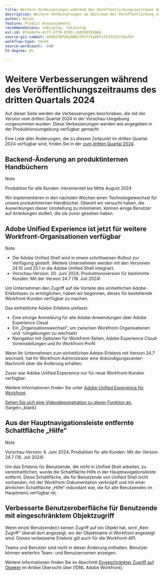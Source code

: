 ```yaml
---
title: Weitere Verbesserungen während des Veröffentlichungszeitraums des dritten Quartals 2024
description: Weitere Verbesserungen im Zeitraum der Veröffentlichung im dritten Quartal 2024
author: Nolan
feature: Product Announcements
recommendations: noDisplay, noCatalog
exl-id: 8fde6efe-dcf7-47f0-bf85-c66550191066
source-git-commit: 0dd0230fd0a986276f775a00f1f23332373daf6f
workflow-type: tm+mt
source-wordcount: '440'
ht-degree: 0%

---
```


# Weitere Verbesserungen während des Veröffentlichungszeitraums des dritten Quartals 2024

Auf dieser Seite werden die Verbesserungen beschrieben, die mit der Version vom dritten Quartal 2024 in der Vorschau-Umgebung vorgenommen wurden. Diese Verbesserungen werden wie angegeben in der Produktionsumgebung verfügbar gemacht.

Eine Liste aller Änderungen, die zu diesem Zeitpunkt im dritten Quartal 2024 verfügbar sind, finden Sie in der [ zum dritten Quartal 2024](/help/quicksilver/product-announcements/product-releases/24-q3-release-activity/24-q3-release-overview.md).

## Backend-Änderung an produktinternen Handbüchern

>[!NOTE]
>
>Produktion für alle Kunden: Inkrementell bis Mitte August 2024

Wir implementieren in den nächsten Wochen einen Technologiewechsel für unsere produktinternen Handbücher. Obwohl wir versucht haben, die Auswirkungen dieser Umstellung zu minimieren, können einige Benutzer auf Anleitungen stoßen, die sie zuvor gesehen haben.

## Adobe Unified Experience ist jetzt für weitere Workfront-Organisationen verfügbar

>[!NOTE]
>
>* Die Adobe Unified Shell wird in einem schrittweisen Rollout zur Verfügung gestellt. Weitere Unternehmen werden mit den Versionen 24.10 und 25.1 in die Adobe Unified Shell integriert.
>* Vorschau-Version: 20. Juni 2024; Produktionsversion für bestimmte Kunden: Mit der Version 24.7 (18. Juli 2024)

Um Unternehmen den Zugriff auf die Vorteile des einheitlichen Adobe-Erlebnisses zu ermöglichen, haben wir begonnen, dieses für bestehende Workfront-Kunden verfügbar zu machen.

Das einheitliche Adobe-Erlebnis umfasst:

* Eine einzige Anmeldung für alle Adobe-Anwendungen über Adobe Experience Cloud
* Ein „Organisationswechsel“, um zwischen Workfront-Organisationen und -Umgebungen zu wechseln
* Navigation mit Optionen für Workfront-Seiten, Adobe Experience Cloud-Voreinstellungen und Ihr Workfront-Profil

Wenn Ihr Unternehmen zum einheitlichen Adobe-Erlebnis mit Version 24.7 wechselt, hat Ihr Workfront-Administrator eine Ankündigungscenter-Nachricht über die Änderung erhalten.

Zuvor war Adobe Unified Experience nur für neue Workfront-Kunden verfügbar.

Weitere Informationen finden Sie unter [Adobe Unified Experience für Workfront](/help/quicksilver/workfront-basics/navigate-workfront/workfront-navigation/adobe-unified-experience.md).

[Sehen Sie sich eine Videodemonstration zu dieser Funktion an.](https://video.tv.adobe.com/v/3412388/){target=_blank}

## Aus der Hauptnavigationsleiste entfernte Schaltfläche „Hilfe“

>[!NOTE]
>
>Vorschau-Version: 6. Juni 2024; Produktion für alle Kunden: Mit der Version 24.7 (18. Juli 2024)

Um das Erlebnis für Benutzende, die nicht in Unified Shell arbeiten, zu vereinheitlichen, wurde die Schaltfläche Hilfe in der Hauptnavigationsleiste entfernt. Diese Schaltfläche, die für Benutzende von Unified Shell nicht vorhanden, mit der Workfront-Dokumentation verknüpft und mit einer ähnlichen Schaltfläche „Hilfe“ redundant war, die für alle Benutzenden im Hauptmenü verfügbar ist.

## Verbesserte Benutzeroberfläche für Benutzende mit eingeschränktem Objektzugriff

Wenn ein(e) Benutzende(r) keinen Zugriff auf ein Objekt hat, wird „Kein Zugriff“ überall dort angezeigt, wo der Objektname in Workfront angezeigt wird. Dieses verbesserte Erlebnis gilt auch für die Workfront-API.

Teams und Benutzer sind nicht in dieser Änderung enthalten. Benutzer können weiterhin Team- und Benutzernamen anzeigen.

Weitere Informationen finden Sie im Abschnitt [Eingeschränkter Zugriff auf Objekte](/help/quicksilver/workfront-basics/navigate-workfront/workfront-navigation/understand-objects.md#restricted-access-to-objects) im Artikel Übersicht über [!DNL Adobe Workfront].
